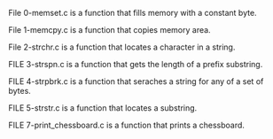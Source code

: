 File 0-memset.c is a function that fills memory with a constant byte.

File 1-memcpy.c is a function that copies memory area.

File 2-strchr.c is a function that locates a character in a string.

FILE 3-strspn.c is a function that gets the length of a prefix substring.

FILE 4-strpbrk.c is a function that seraches a string for any of a set of bytes.

FILE 5-strstr.c is a function that locates a substring.

FILE 7-print_chessboard.c is a function that prints a chessboard.
